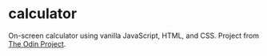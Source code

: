 # calculator
On-screen calculator using vanilla JavaScript, HTML, and CSS. Project from [The Odin Project](https://www.theodinproject.com/courses/foundations/lessons/calculator).
